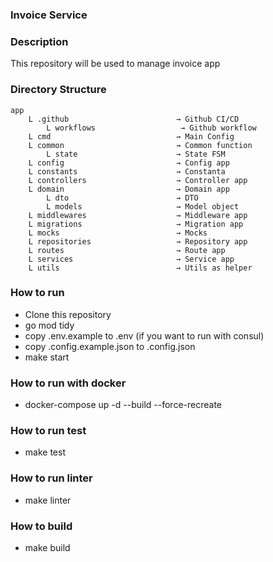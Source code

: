 <h3>Invoice Service</h3>

<h3>Description</h3>

<p>This repository will be used to manage invoice app</p>

<h3>Directory Structure</h3>

```
app
    L .github                        → Github CI/CD
        L workflows                   → Github workflow
    L cmd                            → Main Config
    L common                         → Common function
        L state                      → State FSM
    L config                         → Config app
    L constants                      → Constanta
    L controllers                    → Controller app
    L domain                         → Domain app
        L dto                        → DTO
        L models                     → Model object
    L middlewares                    → Middleware app
    L migrations                     → Migration app
    L mocks                          → Mocks
    L repositories                   → Repository app
    L routes                         → Route app
    L services                       → Service app
    L utils                          → Utils as helper
```

<h3>How to run</h3>

- Clone this repository
- go mod tidy
- copy .env.example to .env (if you want to run with consul)
- copy .config.example.json to .config.json
- make start

<h3>How to run with docker</h3>

- docker-compose up -d --build --force-recreate

<h3>How to run test</h3>

- make test

<h3>How to run linter</h3>

- make linter

<h3>How to build</h3>

- make build
